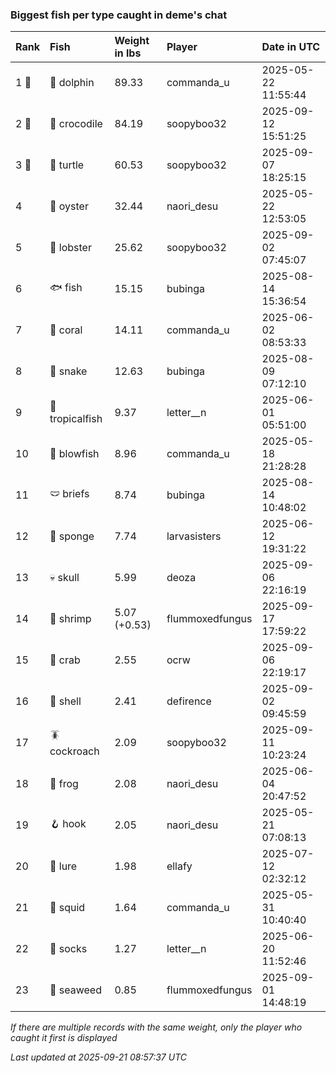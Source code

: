 ### Biggest fish per type caught in deme's chat

| Rank  | Fish            | Weight in lbs | Player          | Date in UTC         |
|:------|:----------------|:--------------|:----------------|:--------------------|
| 1 🥇  | 🐬 dolphin      | 89.33         | commanda_u      | 2025-05-22 11:55:44 |
| 2 🥈  | 🐊 crocodile    | 84.19         | soopyboo32      | 2025-09-12 15:51:25 |
| 3 🥉  | 🐢 turtle       | 60.53         | soopyboo32      | 2025-09-07 18:25:15 |
| 4     | 🦪 oyster       | 32.44         | naori_desu      | 2025-05-22 12:53:05 |
| 5     | 🦞 lobster      | 25.62         | soopyboo32      | 2025-09-02 07:45:07 |
| 6     | 🐟 fish         | 15.15         | bubinga         | 2025-08-14 15:36:54 |
| 7     | 🪸 coral        | 14.11         | commanda_u      | 2025-06-02 08:53:33 |
| 8     | 🐍 snake        | 12.63         | bubinga         | 2025-08-09 07:12:10 |
| 9     | 🐠 tropicalfish | 9.37          | letter__n       | 2025-06-01 05:51:00 |
| 10    | 🐡 blowfish     | 8.96          | commanda_u      | 2025-05-18 21:28:28 |
| 11    | 🩲 briefs       | 8.74          | bubinga         | 2025-08-14 10:48:02 |
| 12    | 🧽 sponge       | 7.74          | larvasisters    | 2025-06-12 19:31:22 |
| 13    | 💀 skull        | 5.99          | deoza           | 2025-09-06 22:16:19 |
| 14    | 🦐 shrimp       | 5.07 (+0.53)  | flummoxedfungus | 2025-09-17 17:59:22 |
| 15    | 🦀 crab         | 2.55          | ocrw            | 2025-09-06 22:19:17 |
| 16    | 🐚 shell        | 2.41          | defirence       | 2025-09-02 09:45:59 |
| 17    | 🪳 cockroach    | 2.09          | soopyboo32      | 2025-09-11 10:23:24 |
| 18    | 🐸 frog         | 2.08          | naori_desu      | 2025-06-04 20:47:52 |
| 19    | 🪝 hook         | 2.05          | naori_desu      | 2025-05-21 07:08:13 |
| 20    | 🎏 lure         | 1.98          | ellafy          | 2025-07-12 02:32:12 |
| 21    | 🦑 squid        | 1.64          | commanda_u      | 2025-05-31 10:40:40 |
| 22    | 🧦 socks        | 1.27          | letter__n       | 2025-06-20 11:52:46 |
| 23    | 🌿 seaweed      | 0.85          | flummoxedfungus | 2025-09-01 14:48:19 |

_If there are multiple records with the same weight, only the player who caught it first is displayed_

_Last updated at 2025-09-21 08:57:37 UTC_
